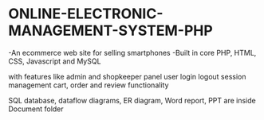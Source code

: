 # ONLINE-ELECTRONIC-MANAGEMENT-SYSTEM-PHP

-An ecommerce web site for selling smartphones 
-Built in core PHP, HTML, CSS, Javascript and MySQL

with features like
  admin and shopkeeper panel
  user login logout session management
  cart, order and review functionality
  
  
 SQL database, dataflow diagrams, ER diagram, Word report, PPT are inside Document folder
